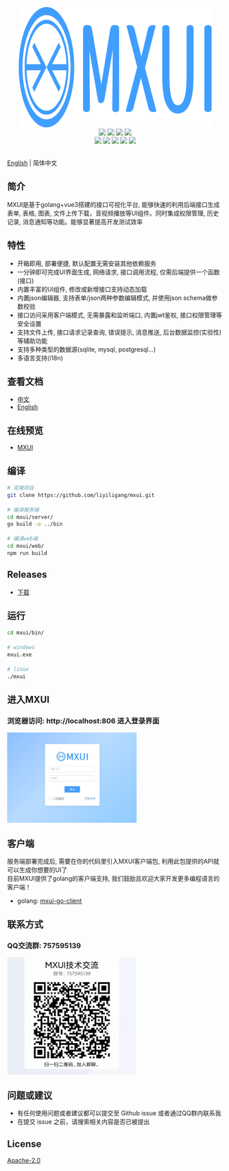 <div align=center>
<img src="web\src\assets\logo.svg" width="450" height="280" />
</div>
<div align=center>
<img src="https://img.shields.io/badge/vue-3.2.30-blue"/>
<img src="https://img.shields.io/badge/vite-2.7.13-brightgreen"/>
<img src="https://img.shields.io/badge/element--plus-2.0.1-green"/>
<img src="https://img.shields.io/badge/node.js-14.15.0-red"/>
 <br/> 
<img src="https://img.shields.io/badge/golang-1.16-blue"/>
<img src="https://img.shields.io/badge/gin-1.7.1-brightgreen"/>
<img src="https://img.shields.io/badge/gorm-1.22.3-lightBlue"/>
<img src="https://img.shields.io/badge/protobuf-3.7.0-green"/>
<img src="https://img.shields.io/badge/grpc-1.38.0-red"/>
</div>
 <br/> 
 
 [English](./README-en.md) | 简体中文


## 简介
MXUI是基于golang+vue3搭建的接口可视化平台, 能够快速的利用后端接口生成表单, 表格, 图表, 文件上传下载，音视频播放等UI组件。同时集成权限管理, 历史记录, 消息通知等功能。能够显著提高开发测试效率

## 特性
- 开箱即用, 部署便捷, 默认配置无需安装其他依赖服务
- 一分钟即可完成UI界面生成, 网络请求, 接口调用流程, 仅需后端提供一个函数(接口)
- 内置丰富的UI组件, 修改或新增接口支持动态加载
- 内置json编辑器, 支持表单/json两种参数编辑模式, 并使用json schema做参数校验
- 接口访问采用客户端模式, 无需暴露和监听端口, 内置jwt鉴权, 接口权限管理等安全设置
- 支持文件上传, 接口请求记录查询, 错误提示, 消息推送, 后台数据监控(实验性)等辅助功能
- 支持多种类型的数据源(sqlite, mysql, postgresql...)
- 多语言支持(i18n)


## 查看文档
- [中文](https://mxui-doc.liyiligang.com)    
- [English](https://mxui-doc.liyiligang.com/en)

## 在线预览
- [MXUI](https://mxui.liyiligang.com)    

## 编译
```bash
# 克隆项目
git clone https://github.com/liyiligang/mxui.git

# 编译服务端
cd mxui/server/
go build -o ../bin

# 编译web端
cd mxui/web/
npm run build
```

## Releases
- [下载](https://github.com/liyiligang/mxui/releases) 

## 运行
```bash
cd mxui/bin/

# windows 
mxui.exe

# linux
./mxui
```

## 进入MXUI
### 浏览器访问: http://localhost:806 进入登录界面
<img src="store\image\home.jpg" width="60%"/>

## 客户端
服务端部署完成后, 需要在你的代码里引入MXUI客户端包, 利用此包提供的API就可以生成你想要的UI了   
目前MXUI提供了golang的客户端支持, 我们鼓励且欢迎大家开发更多编程语言的客户端！
- golang: [mxui-go-client](https://github.com/liyiligang/mxui-go-client)

## 联系方式 
### QQ交流群: 757595139
<img src="store\image\group.jpg" width=300/>

## 问题或建议
- 有任何使用问题或者建议都可以提交至 Github issue 或者通过QQ群内联系我
- 在提交 issue 之前，请搜索相关内容是否已被提出

## License
[Apache-2.0](LICENSE)